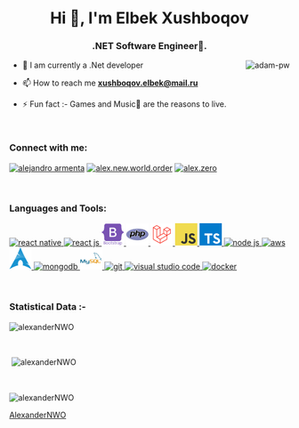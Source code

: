 <h1 align="center">Hi 👋, I'm Elbek Xushboqov</h1>
<h3 align="center"> .NET Software Engineer🌟.</h3>

<p><img align="right" src="https://github.com/Adam-pw/Adam-pw/blob/main/animation_500_kxa883sd.gif" alt="adam-pw" /></p>


- 🌱 I am currently a .Net developer

- 📫 How to reach me **xushboqov.elbek@mail.ru**

- ⚡ Fun fact :- Games and Music🎵 are the reasons to live.

<br>

<h3 align="left">Connect with me:</h3>
<p align="left">
  <a href="https://www.linkedin.com/in/elbek-khushboqoff-095779239/" target="blank"><img align="center"
      src="https://raw.githubusercontent.com/rahuldkjain/github-profile-readme-generator/master/src/images/icons/Social/linked-in-alt.svg"
      alt="alejandro armenta" height="30" width="40" /></a>
  <a href="https://www.instagram.com/khushboqof/" target="blank"><img align="center"
      src="https://raw.githubusercontent.com/rahuldkjain/github-profile-readme-generator/master/src/images/icons/Social/instagram.svg"
      alt="alex.new.world.order" height="30" width="40" /></a>
  <a href="https://t.me/khushboqoff" target="blank"><img align="center"
      src="https://upload.wikimedia.org/wikipedia/commons/thumb/8/82/Telegram_logo.svg/480px-Telegram_logo.svg.png"
      alt="alex.zero" height="30" width="40" /></a>
</p>

<br>

<h3 align="left">Languages and Tools:</h3>
<p align="left"> <a href="https://reactnative.dev/" target="_blank" rel="noreferrer"> <img
      src="https://www.ignitelogix.com/static-data/images/technologies/react-native.svg"
      alt="react native" width="40" height="40" /> </a> </a> <a href="https://es.reactjs.org/" target="_blank" rel="noreferrer">
    <img src="https://upload.wikimedia.org/wikipedia/commons/a/a7/React-icon.svg"
      alt="react js" width="40" height="40" />
  <a href="https://getbootstrap.com" target="_blank" rel="noreferrer">
    <img src="https://raw.githubusercontent.com/devicons/devicon/master/icons/bootstrap/bootstrap-plain-wordmark.svg"
      alt="bootstrap" width="40" height="40" /> </a> <a href="https://php.net/" target="_blank"
    rel="noreferrer"> <img src="https://raw.githubusercontent.com/github/explore/80688e429a7d4ef2fca1e82350fe8e3517d3494d/topics/php/php.png"
      alt="php" width="40" height="40" /> </a> <a href="https://laravel.com/" target="_blank" rel="noreferrer">
    <img src="https://raw.githubusercontent.com/github/explore/80688e429a7d4ef2fca1e82350fe8e3517d3494d/topics/laravel/laravel.png"
      alt="laravel" width="40" height="40" /> </a> <a href="https://www.javascript.com/" target="_blank"
    rel="noreferrer"> <img
      src="https://raw.githubusercontent.com/github/explore/80688e429a7d4ef2fca1e82350fe8e3517d3494d/topics/javascript/javascript.png" alt="javscript"
      width="40" height="40" /> </a> <a href="https://www.typescriptlang.org/" target="_blank" rel="noreferrer"> <img
      src="https://raw.githubusercontent.com/github/explore/80688e429a7d4ef2fca1e82350fe8e3517d3494d/topics/typescript/typescript.png"
      alt="typescript" width="40" height="40" /> </a> <a href="https://nodejs.org/es/"
    target="_blank" rel="noreferrer"> <img
      src="https://nodejs.org/static/images/logo.svg" alt="node js" width="40"
      height="40" /> </a> <a href="https://aws.amazon.com/" target="_blank" rel="noreferrer"> <img
      src="https://upload.wikimedia.org/wikipedia/commons/9/93/Amazon_Web_Services_Logo.svg" alt="aws" width="40"
      height="40" /> </a> <a href="https://archlinux.org/" target="_blank"
    rel="noreferrer"> <img
      src="https://raw.githubusercontent.com/github/explore/7b8474be525e3f210d3c8d60a32beca4bfc2895b/topics/archlinux/archlinux.png"
      alt="linux" width="40" height="40" /> </a> <a href="https://www.mongodb.com/es" target="_blank" rel="noreferrer">
    <img src="https://www.vectorlogo.zone/logos/mongodb/mongodb-icon.svg" alt="mongodb" width="40" height="40" />
  </a> <a href="https://www.mysql.com/" target="_blank" rel="noreferrer"> <img
      src="https://raw.githubusercontent.com/devicons/devicon/master/icons/mysql/mysql-original-wordmark.svg"
      alt="mysql" width="40" height="40" /> </a> </a> <a href="https://git-scm.com/" target="_blank" rel="noreferrer"> <img
      src="https://upload.wikimedia.org/wikipedia/commons/e/e0/Git-logo.svg"
      alt="git" width="40" height="40" /> </a> <a href="https://code.visualstudio.com/" target="_blank" rel="noreferrer">
    <img
      src="https://upload.wikimedia.org/wikipedia/commons/9/9a/Visual_Studio_Code_1.35_icon.svg"
      alt="visual studio code" width="40" height="40" /> </a> <a href="https://www.docker.com/" target="_blank"
    rel="noreferrer"> <img
      src="https://cdn.cdnlogo.com/logos/d/41/docker.svg" alt="docker"
      width="40" height="40" /> </a> </p>

<br>

<h3>Statistical Data :-</h3>
<p><img align="center"
    src="https://github-readme-stats.vercel.app/api/top-langs?username=alexanderNWO&show_icons=true&locale=en&bg_color=0d1117&text_color=ffffff&layout=compact"
    alt="alexanderNWO" 
    bg_color=#808080/></p>

<br>

<p>&nbsp;<img align="center" src="https://github-readme-stats.vercel.app/api?username=alexanderNWO&show_icons=true&locale=en&bg_color=0d1117&text_color=ffffff&repo=convoychat"
    alt="alexanderNWO" /></p>

<br>

<p><img align="center" src="https://github-readme-streak-stats.herokuapp.com/?user=alexanderNWO&theme=dark&background=0d1117&date_format=M%20j%5B%2C%20Y%5D" alt="alexanderNWO" /></p>

[AlexanderNWO](https://github.com/alexanderNWO)
